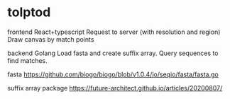 # tolptod

frontend
React+typescript
Request to server (with resolution and region)
Draw canvas by match points

backend
Golang
Load fasta and create suffix array.
Query sequences to find matches.


fasta
https://github.com/biogo/biogo/blob/v1.0.4/io/seqio/fasta/fasta.go

suffix array package
https://future-architect.github.io/articles/20200807/
